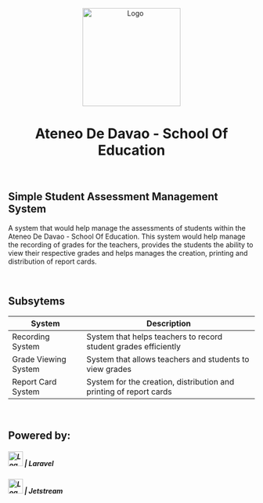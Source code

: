  <div align="center">
    <img src="https://i.ibb.co/mHw4WqW/download.png" alt="Logo" width="200">
  <h1 align="center"> Ateneo De Davao - School Of Education</h1>
</div>

<br>


## Simple Student Assessment Management System

A system that would help manage the assessments of students within the Ateneo De Davao - School Of Education. This system would help manage the recording of grades for the teachers, provides the students the ability to view their respective grades and helps manages the creation, printing and distribution of report cards.

<br>

## Subsytems

| System                         | Description                                                          |
| ---------------------          | -------------------------------------------------------              |
| Recording System               | System that helps teachers to record student grades efficiently      |
| Grade Viewing System           | System that allows teachers and students to view grades              |
| Report Card System             | System for the creation, distribution and printing of report cards   |

<br>

## Powered by: 
<h5> <img src="https://upload.wikimedia.org/wikipedia/commons/thumb/9/9a/Laravel.svg/1200px-Laravel.svg.png" alt="Logo" width="30">  |  Laravel </h5>
<h5> <img src="https://drawsql.app/storage/templates/-5413ac879392bc6a3dd16003603e60d8ed1dfb42.png" alt="Logo" width="30">  |   Jetstream </h5>


